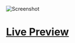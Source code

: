 ![Screenshot](https://github.com/Kallpolo/Simple-SigninSignupReset/blob/main/demo.jpg)

# [Live Preview](https://kallpolo.github.io/Simple-SigninSignupReset/)
